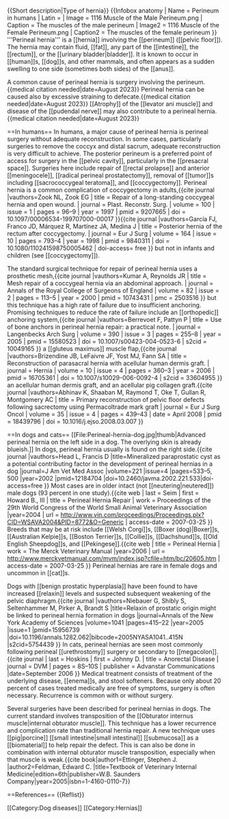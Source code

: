 {{Short description|Type of hernia}}
{{Infobox anatomy
| Name        = Perineum in humans
| Latin       =
| Image       = 1116 Muscle of the Male Perineum.png
| Caption     = The muscles of the male perineum
| Image2      = 1116 Muscle of the Female Perineum.png
| Caption2    = The muscles of the female perineum
}}
'''Perineal hernia''' is a [[hernia]] involving the [[perineum]] ([[pelvic floor]]).  The hernia may contain fluid, [[fat]], any part of the [[intestine]], the [[rectum]], or the [[urinary bladder|bladder]]. It is known to occur in [[human]]s, [[dog]]s, and other mammals, and often appears as a sudden swelling to one side (sometimes both sides) of the [[anus]].

A common cause of perineal hernia is surgery involving the perineum.{{medical citation needed|date=August 2023}} Perineal hernia can be caused also by excessive straining to defecate.{{medical citation needed|date=August 2023}} [[Atrophy]] of the [[levator ani muscle]] and disease of the [[pudendal nerve]] may also contribute to a perineal hernia.{{medical citation needed|date=August 2023}}

==In humans==
In humans, a major cause of perineal hernia is perineal surgery without adequate reconstruction.  In some cases, particularly surgeries to remove the coccyx and distal sacrum, adequate reconstruction is very difficult to achieve.  The posterior perineum is a preferred point of access for surgery in the [[pelvic cavity]], particularly in the [[presacral space]].  Surgeries here include repair of [[rectal prolapse]] and anterior [[meningocele]], [[radical perineal prostatectomy]], removal of [[tumor]]s including [[sacrococcygeal teratoma]], and [[coccygectomy]].  Perineal hernia is a common complication of coccygectomy in adults,<ref name="pmid9207665">{{cite journal
|vauthors=Zook NL, Zook EG | title   = Repair of a long-standing coccygeal hernia and open wound.
| journal = Plast. Reconstr. Surg.
| volume  = 100
| issue   = 1
| pages   = 96–9
| year    = 1997
| pmid    = 9207665
| doi     = 10.1097/00006534-199707000-00017 
}}</ref><ref name="pmid9840311">{{cite journal
|vauthors=García FJ, Franco JD, Márquez R, Martínez JA, Medina J | title   = Posterior hernia of the rectum after coccygectomy.
| journal = Eur J Surg
| volume  = 164
| issue   = 10
| pages   = 793–4
| year    = 1998
| pmid    = 9840311
| doi     = 10.1080/110241598750005462 
| doi-access= free
}}</ref> but not in infants and children (see [[coccygectomy]]).

The standard surgical technique for repair of perineal hernia uses a prosthetic mesh,<ref name="pmid10743431">{{cite journal
|vauthors=Kumar A, Reynolds JR | title   = Mesh repair of a coccygeal hernia via an abdominal approach.
| journal = Annals of the Royal College of Surgeons of England
| volume  = 82
| issue   = 2
| pages   = 113–5
| year    = 2000
| pmid    = 10743431
| pmc     = 2503516 
}}</ref> but this technique has a high rate of failure due to insufficient anchoring.  Promising techniques to reduce the rate of failure include an [[orthopedic]] anchoring system,<ref name="pmid15580523">{{cite journal
|vauthors=Berrevoet F, Pattyn P | title   = Use of bone anchors in perineal hernia repair: a practical note.
| journal = Langenbecks Arch Surg
| volume  = 390
| issue   = 3
| pages   = 255–8
| year    = 2005
| pmid    = 15580523
| doi     = 10.1007/s00423-004-0523-6 
| s2cid = 10049165
}}</ref> a [[gluteus maximus]] muscle flap,<ref name="pmid9207665"/><ref name="pmid16705361">{{cite journal
|vauthors=Brizendine JB, LeFaivre JF, Yost MJ, Fann SA | title   = Reconstruction of parasacral hernia with acellular human dermis graft.
| journal = Hernia
| volume  = 10
| issue   = 4
| pages   = 360–3
| year    = 2006
| pmid    = 16705361
| doi     = 10.1007/s10029-006-0092-4 
| s2cid = 33604955
}}</ref> an acellular human dermis graft,<ref name="pmid16705361"/> and an acellular pig collagen graft.<ref name="pmid18439796">{{cite journal
|vauthors=Abhinav K, Shaaban M, Raymond T, Oke T, Gullan R, Montgomery AC | title   = Primary reconstruction of pelvic floor defects following sacrectomy using Permacoltrade mark graft
| journal = Eur J Surg Oncol
| volume  = 35
| issue   = 4
| pages   = 439–43
| date    = April 2008
| pmid    = 18439796
| doi     = 10.1016/j.ejso.2008.03.007
}}</ref>

==In dogs and cats==
[[File:Perineal-hernia-dog.jpg|thumb|Advanced perineal hernia on the left side in a dog. The overlying skin is already blueish.]]
In dogs, perineal hernia usually is found on the right side.<ref>{{cite journal |vauthors=Head L, Francis D |title=Mineralized paraprostatic cyst as a potential contributing factor in the development of perineal hernias in a dog |journal=J Am Vet Med Assoc |volume=221 |issue=4 |pages=533–5, 500 |year=2002 |pmid=12184704 |doi=10.2460/javma.2002.221.533|doi-access=free }}</ref>  Most cases are in older intact (not [[neutering|neutered]]) male dogs (93 percent in one study).<ref>{{cite web | last = Seim | first = Howard B., III | title = Perineal Hernia Repair | work = Proceedings of the 29th World Congress of the World Small Animal Veterinary Association |year=2004 | url = http://www.vin.com/proceedings/Proceedings.plx?CID=WSAVA2004&PID=8772&O=Generic | access-date = 2007-03-25 }}</ref>  Breeds that may be at risk include [[Welsh Corgi]]s, [[Boxer (dog)|Boxer]]s, [[Australian Kelpie]]s, [[Boston Terrier]]s, [[Collie]]s, [[Dachshund]]s, [[Old English Sheepdog]]s, and [[Pekingese]].<ref>{{cite web | title = Perineal Hernia | work = The Merck Veterinary Manual |year=2006 | url = http://www.merckvetmanual.com/mvm/index.jsp?cfile=htm/bc/20605.htm | access-date = 2007-03-25 }}</ref>  Perineal hernias are rare in female dogs and uncommon in [[cat]]s.

Dogs with [[benign prostatic hyperplasia]] have been found to have increased [[relaxin]] levels and suspected subsequent weakening of the pelvic diaphragm.<ref>{{cite journal |vauthors=Niebauer G, Shibly S, Seltenhammer M, Pirker A, Brandt S |title=Relaxin of prostatic origin might be linked to perineal hernia formation in dogs |journal=Annals of the New York Academy of Sciences |volume=1041 |pages=415–22 |year=2005 |issue=1 |pmid=15956739 |doi=10.1196/annals.1282.062|bibcode=2005NYASA1041..415N |s2cid=5754439 }}</ref>  In cats, perineal hernias are seen most commonly following perineal [[urethrostomy]] surgery or secondary to [[megacolon]].<ref name=DVM>{{cite journal | last = Hoskins | first = Johnny D. | title = Anorectal Disease | journal = DVM | pages = 8S–10S | publisher = Advanstar Communications |date=September 2006 }}</ref>  Medical treatment consists of treatment of the underlying disease, [[enema]]s, and stool softeners.  Because only about 20 percent of cases treated medically are free of symptoms, surgery is often necessary.<ref name=DVM/>  Recurrence is common with or without surgery.

Several surgeries have been described for perineal hernias in dogs.  The current standard involves transposition of the [[Obturator internus muscle|internal obturator muscle]].  This technique has a lower recurrence and complication rate than traditional hernia repair.  A new technique uses [[pig|porcine]] [[small intestine|small intestinal]] [[submucosa]] as a [[biomaterial]] to help repair the defect.  This is can also be done in combination with internal obturator muscle transposition, especially when that muscle is weak.<ref name=Ettinger>{{cite book|author1=Ettinger, Stephen J. |author2=Feldman, Edward C. |title=Textbook of Veterinary Internal Medicine|edition=6th|publisher=W.B. Saunders Company|year=2005|isbn=1-4160-0110-7}}</ref>

==References==
{{Reflist}}

[[Category:Dog diseases]]
[[Category:Hernias]]